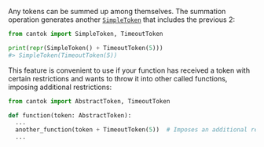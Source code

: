 Any tokens can be summed up among themselves. The summation operation generates another [`SimpleToken`](../types_of_tokens/SimpleToken.md) that includes the previous 2:

```python
from cantok import SimpleToken, TimeoutToken

print(repr(SimpleToken() + TimeoutToken(5)))
#> SimpleToken(TimeoutToken(5))
```

This feature is convenient to use if your function has received a token with certain restrictions and wants to throw it into other called functions, imposing additional restrictions:

```python
from cantok import AbstractToken, TimeoutToken

def function(token: AbstractToken):
  ...
  another_function(token + TimeoutToken(5))  # Imposes an additional restriction on the function being called: work for no more than 5 seconds. At the same time, it does not know anything about what restrictions were imposed earlier.
  ...
```
